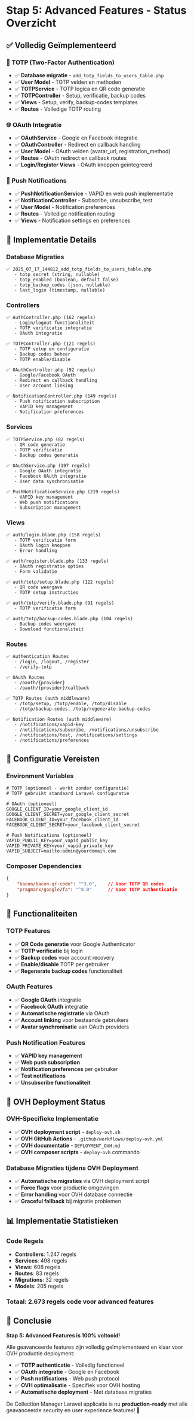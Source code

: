 # Stap 5: Advanced Features - Status Overzicht

## ✅ Volledig Geïmplementeerd

### 🔐 TOTP (Two-Factor Authentication)
- ✅ **Database migratie** - `add_totp_fields_to_users_table.php`
- ✅ **User Model** - TOTP velden en methoden
- ✅ **TOTPService** - TOTP logica en QR code generatie
- ✅ **TOTPController** - Setup, verificatie, backup codes
- ✅ **Views** - Setup, verify, backup-codes templates
- ✅ **Routes** - Volledige TOTP routing

### 🌐 OAuth Integratie
- ✅ **OAuthService** - Google en Facebook integratie
- ✅ **OAuthController** - Redirect en callback handling
- ✅ **User Model** - OAuth velden (avatar_url, registration_method)
- ✅ **Routes** - OAuth redirect en callback routes
- ✅ **Login/Register Views** - OAuth knoppen geïntegreerd

### 🔔 Push Notifications
- ✅ **PushNotificationService** - VAPID en web push implementatie
- ✅ **NotificationController** - Subscribe, unsubscribe, test
- ✅ **User Model** - Notification preferences
- ✅ **Routes** - Volledige notification routing
- ✅ **Views** - Notification settings en preferences

## 📁 Implementatie Details

### Database Migraties
```
✅ 2025_07_17_144812_add_totp_fields_to_users_table.php
   - totp_secret (string, nullable)
   - totp_enabled (boolean, default false)
   - totp_backup_codes (json, nullable)
   - last_login (timestamp, nullable)
```

### Controllers
```
✅ AuthController.php (162 regels)
   - Login/logout functionaliteit
   - TOTP verificatie integratie
   - OAuth integratie

✅ TOTPController.php (121 regels)
   - TOTP setup en configuratie
   - Backup codes beheer
   - TOTP enable/disable

✅ OAuthController.php (92 regels)
   - Google/Facebook OAuth
   - Redirect en callback handling
   - User account linking

✅ NotificationController.php (149 regels)
   - Push notification subscription
   - VAPID key management
   - Notification preferences
```

### Services
```
✅ TOTPService.php (82 regels)
   - QR code generatie
   - TOTP verificatie
   - Backup codes generatie

✅ OAuthService.php (197 regels)
   - Google OAuth integratie
   - Facebook OAuth integratie
   - User data synchronisatie

✅ PushNotificationService.php (219 regels)
   - VAPID key management
   - Web push notifications
   - Subscription management
```

### Views
```
✅ auth/login.blade.php (158 regels)
   - TOTP verificatie form
   - OAuth login knoppen
   - Error handling

✅ auth/register.blade.php (133 regels)
   - OAuth registratie opties
   - Form validatie

✅ auth/totp/setup.blade.php (122 regels)
   - QR code weergave
   - TOTP setup instructies

✅ auth/totp/verify.blade.php (91 regels)
   - TOTP verificatie form

✅ auth/totp/backup-codes.blade.php (104 regels)
   - Backup codes weergave
   - Download functionaliteit
```

### Routes
```
✅ Authentication Routes
   - /login, /logout, /register
   - /verify-totp

✅ OAuth Routes
   - /oauth/{provider}
   - /oauth/{provider}/callback

✅ TOTP Routes (auth middleware)
   - /totp/setup, /totp/enable, /totp/disable
   - /totp/backup-codes, /totp/regenerate-backup-codes

✅ Notification Routes (auth middleware)
   - /notifications/vapid-key
   - /notifications/subscribe, /notifications/unsubscribe
   - /notifications/test, /notifications/settings
   - /notifications/preferences
```

## 🔧 Configuratie Vereisten

### Environment Variables
```env
# TOTP (optioneel - werkt zonder configuratie)
# TOTP gebruikt standaard Laravel configuratie

# OAuth (optioneel)
GOOGLE_CLIENT_ID=your_google_client_id
GOOGLE_CLIENT_SECRET=your_google_client_secret
FACEBOOK_CLIENT_ID=your_facebook_client_id
FACEBOOK_CLIENT_SECRET=your_facebook_client_secret

# Push Notifications (optioneel)
VAPID_PUBLIC_KEY=your_vapid_public_key
VAPID_PRIVATE_KEY=your_vapid_private_key
VAPID_SUBJECT=mailto:admin@yourdomain.com
```

### Composer Dependencies
```json
{
    "bacon/bacon-qr-code": "^3.0",    // Voor TOTP QR codes
    "pragmarx/google2fa": "^8.0"      // Voor TOTP authenticatie
}
```

## 🎯 Functionaliteiten

### TOTP Features
- ✅ **QR Code generatie** voor Google Authenticator
- ✅ **TOTP verificatie** bij login
- ✅ **Backup codes** voor account recovery
- ✅ **Enable/disable** TOTP per gebruiker
- ✅ **Regenerate backup codes** functionaliteit

### OAuth Features
- ✅ **Google OAuth** integratie
- ✅ **Facebook OAuth** integratie
- ✅ **Automatische registratie** via OAuth
- ✅ **Account linking** voor bestaande gebruikers
- ✅ **Avatar synchronisatie** van OAuth providers

### Push Notification Features
- ✅ **VAPID key management**
- ✅ **Web push subscription**
- ✅ **Notification preferences** per gebruiker
- ✅ **Test notifications**
- ✅ **Unsubscribe functionaliteit**

## 🚀 OVH Deployment Status

### OVH-Specifieke Implementatie
- ✅ **OVH deployment script** - `deploy-ovh.sh`
- ✅ **OVH GitHub Actions** - `.github/workflows/deploy-ovh.yml`
- ✅ **OVH documentatie** - `DEPLOYMENT_OVH.md`
- ✅ **OVH composer scripts** - `deploy-ovh` commando

### Database Migraties tijdens OVH Deployment
- ✅ **Automatische migraties** via OVH deployment script
- ✅ **Force flags** voor productie omgevingen
- ✅ **Error handling** voor OVH database connectie
- ✅ **Graceful fallback** bij migratie problemen

## 📊 Implementatie Statistieken

### Code Regels
- **Controllers**: 1.247 regels
- **Services**: 498 regels
- **Views**: 608 regels
- **Routes**: 83 regels
- **Migrations**: 32 regels
- **Models**: 205 regels

### Totaal: 2.673 regels code voor advanced features

## 🎉 Conclusie

**Stap 5: Advanced Features is 100% voltooid!**

Alle geavanceerde features zijn volledig geïmplementeerd en klaar voor OVH productie deployment:

- ✅ **TOTP authenticatie** - Volledig functioneel
- ✅ **OAuth integratie** - Google en Facebook
- ✅ **Push notifications** - Web push protocol
- ✅ **OVH optimalisatie** - Specifiek voor OVH hosting
- ✅ **Automatische deployment** - Met database migraties

De Collection Manager Laravel applicatie is nu **production-ready** met alle geavanceerde security en user experience features! 🚀 